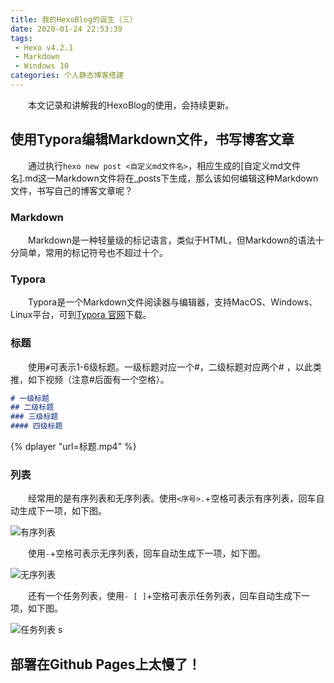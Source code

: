 ```yaml
---
title: 我的HexoBlog的诞生（三）
date: 2020-01-24 22:53:39
tags:
 - Hexo v4.2.1
 - Markdown
 - Windows 10
categories: 个人静态博客搭建
---
```


　　本文记录和讲解我的HexoBlog的使用，会持续更新。

<!--more-->

## 使用Typora编辑Markdown文件，书写博客文章

　　通过执行`hexo new post <自定义md文件名>`，相应生成的[自定义md文件名].md这一Markdown文件将在_posts下生成，那么该如何编辑这种Markdown文件，书写自己的博客文章呢？

### Markdown

　　Markdown是一种轻量级的标记语言，类似于HTML，但Markdown的语法十分简单，常用的标记符号也不超过十个。

### Typora

　　Typora是一个Markdown文件阅读器与编辑器，支持MacOS、Windows、Linux平台，可到[Typora 官网](https://typora.io/)下载。

### 标题

　　使用`#`可表示1-6级标题。一级标题对应一个#，二级标题对应两个# ，以此类推，如下视频（注意#后面有一个空格）。

```markdown
# 一级标题
## 二级标题
### 三级标题
#### 四级标题
```
{% dplayer "url=标题.mp4" %}

### 列表

　　经常用的是有序列表和无序列表。使用`<序号>.`+空格可表示有序列表，回车自动生成下一项，如下图。

![有序列表](有序列表.gif)

　　使用`-`+空格可表示无序列表，回车自动生成下一项，如下图。

![无序列表](无序列表.gif)

　　还有一个任务列表，使用`- [ ]`+空格可表示任务列表，回车自动生成下一项，如下图。

![任务列表](任务列表.gif)                s                         

## 部署在Github Pages上太慢了！



